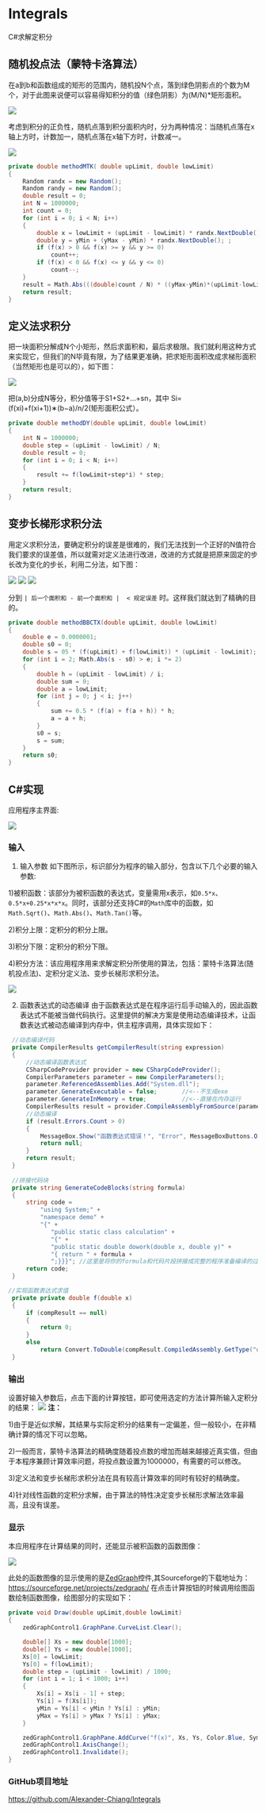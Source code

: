 #  Integrals

C#求解定积分

## 随机投点法（蒙特卡洛算法）
在a到b和函数组成的矩形的范围内，随机投N个点，落到绿色阴影点的个数为M个，对于此图来说便可以容易得知积分的值（绿色阴影）为(M/N)*矩形面积。  

<img src="//source.jiangyayu.cn/integrals/1.png" alter="蒙特卡洛算法原理" />  

考虑到积分的正负性，随机点落到积分面积内时，分为两种情况：当随机点落在x轴上方时，计数加一，随机点落在x轴下方时，计数减一。  

<img src="//source.jiangyayu.cn/integrals/2.png" alter="蒙特卡洛算法原理" />  

```csharp
private double methodMTK( double upLimit, double lowLimit)
{
    Random randx = new Random();
    Random randy = new Random();
    double result = 0;
    int N = 1000000;  
    int count = 0;
    for (int i = 0; i < N; i++)
    {
        double x = lowLimit + (upLimit - lowLimit) * randx.NextDouble();
        double y = yMin + (yMax - yMin) * randx.NextDouble(); ;
        if (f(x) > 0 && f(x) >= y && y >= 0)
            count++;
        if (f(x) < 0 && f(x) <= y && y <= 0)
            count--;
    }
    result = Math.Abs(((double)count / N) * ((yMax-yMin)*(upLimit-lowLimit)));
    return result;
}
```  

## 定义法求积分
把一块面积分解成N个小矩形，然后求面积和，最后求极限。我们就利用这种方式来实现它，但我们的N毕竟有限，为了结果更准确，把求矩形面积改成求梯形面积（当然矩形也是可以的），如下图：

<img src="//source.jiangyayu.cn/integrals/3.png" alter="定义法求解定积分" />

把(a,b)分成N等分，积分值等于S1+S2+...+sn，其中 Si=(f(xi)+f(xi+1))∗(b−a)/n/2(矩形面积公式）。

```csharp
private double methodDY(double upLimit, double lowLimit)
{
    int N = 1000000;
    double step = (upLimit - lowLimit) / N;
    double result = 0;
    for (int i = 0; i < N; i++)
    {
        result += f(lowLimit+step*i) * step;
    }
    return result;
}
```

## 变步长梯形求积分法
用定义求积分法，要确定积分的误差是很难的，我们无法找到一个正好的N值符合我们要求的误差值，所以就需对定义法进行改进，改进的方式就是把原来固定的步长改为变化的步长，利用二分法，如下图：

<img src="//source.jiangyayu.cn/integrals/4.png" alter="变步长梯形求定积分" />
<img src="//source.jiangyayu.cn/integrals/5.png" alter="变步长梯形求定积分" />
<img src="//source.jiangyayu.cn/integrals/6.png" alter="变步长梯形求定积分" />

分到 `| 后一个面积和 - 前一个面积和 |  < 规定误差` 时。这样我们就达到了精确的目的。

```csharp
private double methodBBCTX(double upLimit, double lowLimit)
{ 
    double e = 0.0000001;
    double s0 = 0;
    double s = 05 * (f(upLimit) + f(lowLimit)) * (upLimit - lowLimit);
    for (int i = 2; Math.Abs(s - s0) > e; i *= 2)
    {
        double h = (upLimit - lowLimit) / i;
        double sum = 0;
        double a = lowLimit;
        for (int j = 0; j < i; j++)
        {
            sum += 0.5 * (f(a) + f(a + h)) * h;
            a = a + h;
        }
        s0 = s;
        s = sum;
    }
    return s0;
}
```

## C#实现
应用程序主界面:  

<img src="//source.jiangyayu.cn/integrals/7.png" alter="窗体程序" />

### 输入
1. 输入参数
如下图所示，标识部分为程序的输入部分，包含以下几个必要的输入参数:  

1)被积函数：该部分为被积函数的表达式，变量需用x表示，如`0.5*x`、`0.5*x+0.25*x*x*x`。同时，该部分还支持C#的`Math`库中的函数，如`Math.Sqrt()`、`Math.Abs()`、`Math.Tan()`等。

2)积分上限：定积分的积分上限。

3)积分下限：定积分的积分下限。

4)积分方法：该应用程序用来求解定积分所使用的算法，包括：蒙特卡洛算法(随机投点法)、定积分定义法、变步长梯形求积分法。

<img src="//source.jiangyayu.cn/integrals/8.png" alter="窗体程序" />

2. 函数表达式的动态编译
由于函数表达式是在程序运行后手动输入的，因此函数表达式不能被当做代码执行。这里提供的解决方案是使用动态编译技术，让函数表达式被动态编译到内存中，供主程序调用，具体实现如下：

```csharp
 //动态编译代码
 private CompilerResults getCompilerResult(string expression)
 {
     //动态编译函数表达式
     CSharpCodeProvider provider = new CSharpCodeProvider();
     CompilerParameters parameter = new CompilerParameters();
     parameter.ReferencedAssemblies.Add("System.dll");
     parameter.GenerateExecutable = false;       //<--不生成exe
     parameter.GenerateInMemory = true;          //<--直接在内存运行
     CompilerResults result = provider.CompileAssemblyFromSource(parameter, GenerateCodeBlocks(expression));
     //动态编译
     if (result.Errors.Count > 0)
     {
         MessageBox.Show("函数表达式错误！", "Error", MessageBoxButtons.OK);
         return null;
     }
     return result;
 }
 
 //拼接代码块
 private string GenerateCodeBlocks(string formula)
 {
     string code =
         "using System;" +
         "namespace demo" +
         "{" +
            "public static class calculation" +
            "{" +
            "public static double dowork(double x, double y)" +
            "{ return " + formula +
            ";}}}"; //这里是将你的formula和代码片段拼接成完整的程序准备编译的过程。
     return code;
 }

//实现函数表达式求值
 private private double f(double x)
 {
     if (compResult == null)
     {
         return 0;
     }
     else
         return Convert.ToDouble(compResult.CompiledAssembly.GetType("demo.calculation").GetMethod("dowork").Invoke(null, new object[] { x, 0 }));
 }
```

### 输出
设置好输入参数后，点击下面的计算按钮，即可使用选定的方法计算所输入定积分的结果：
<img src="//source.jiangyayu.cn/integrals/9.png" alter="窗体程序" />
**注：**  

1)由于是近似求解，其结果与实际定积分的结果有一定偏差，但一般较小，在非精确计算的情况下可以忽略。

2)一般而言，蒙特卡洛算法的精确度随着投点数的增加而越来越接近真实值，但由于本程序兼顾计算效率问题，将投点数设置为1000000，有需要的可以修改。

3)定义法和变步长梯形求积分法在具有较高计算效率的同时有较好的精确度。

4)针对线性函数的定积分求解，由于算法的特性决定变步长梯形求解法效率最高，且没有误差。

### 显示
本应用程序在计算结果的同时，还能显示被积函数的函数图像：

<img src="//source.jiangyayu.cn/integrals/10.png" alter="窗体程序" />

此处的函数图像的显示使用的是<a href="//source.jiangyayu.cn/integrals/ZedGraph.dll">ZedGraph</a>控件,其Sourceforge的下载地址为：https://sourceforge.net/projects/zedgraph/
在点击计算按钮的时候调用绘图函数绘制函数图像，绘图部分的实现如下：

```csharp
private void Draw(double upLimit,double lowLimit)
{
    zedGraphControl1.GraphPane.CurveList.Clear();

    double[] Xs = new double[1000];
    double[] Ys = new double[1000];
    Xs[0] = lowLimit;
    Ys[0] = f(lowLimit);
    double step = (upLimit - lowLimit) / 1000;
    for (int i = 1; i < 1000; i++)
    {
        Xs[i] = Xs[i - 1] + step;
        Ys[i] = f(Xs[i]);
        yMin = Ys[i] < yMin ? Ys[i] : yMin;
        yMax = Ys[i] > yMax ? Ys[i] : yMax;
    }

    zedGraphControl1.GraphPane.AddCurve("f(x)", Xs, Ys, Color.Blue, SymbolType.None);
    zedGraphControl1.AxisChange();
    zedGraphControl1.Invalidate();
}
```

### GitHub项目地址
https://github.com/Alexander-Chiang/Integrals
